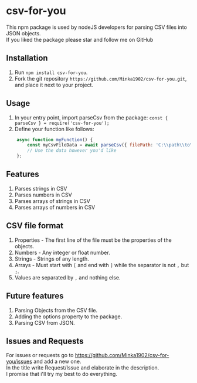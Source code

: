 # csv-for-you
This npm package is used by nodeJS developers for parsing CSV files into JSON objects.</br>
If you liked the package please star and follow me on GitHub

## Installation
1) Run `npm install csv-for-you`.
2) Fork the git repository `https://github.com/Minka1902/csv-for-you.git`, and place it next to your project.

## Usage
1) In your entry point, import parseCsv from the package: `const { parseCsv } = require('csv-for-you');`
2) Define your function like follows:
```jsx
    async function myFunction() {
        const myCsvFileData = await parseCsv({ filePath: 'C:\\path\\to\\my\\file.csv' });
        // Use the data however you'd like
    };
```

## Features
1) Parses strings in CSV
2) Parses numbers in CSV
3) Parses arrays of strings in CSV
4) Parses arrays of numbers in CSV

## CSV file format
1) Properties - The first line of the file must be the properties of the objects.
2) Numbers - Any integer or float number.
3) Strings - Strings of any length.
4) Arrays - Must start with `[` and end with `]` while the separator is not `,` but `;`.
5) Values are separated by `,` and nothing else.

## Future features
1) Parsing Objects from the CSV file.
2) Adding the options property to the package.
3) Parsing CSV from JSON.

## Issues and Requests
For issues or requests go to https://github.com/Minka1902/csv-for-you/issues and add a new one.</br>
In the title write Request/Issue and elaborate in the description.</br>
I promise that i'll try my best to do everything.
